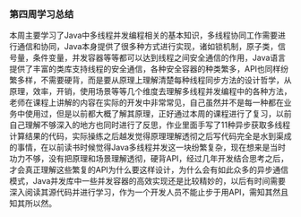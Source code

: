 ### 第四周学习总结
本周主要学习了Java中多线程并发编程相关的基本知识，多线程协同工作需要进行通信和协同，Java本身提供了很多种方式进行实现，诸如锁机制，原子类，信号量，条件变量，并发容器等等都可以达到线程之间安全通信的作用，Java语言提供了丰富的类库支持线程的安全通信，各种安全容器的种类繁多，API也同样纷繁多样，不需要硬背，而是要从原理上理解清楚每种线程同步方法的设计哲学，从原理，效率，开销，使用场景等等几个维度去理解多线程并发编程中的各种方法，老师在课程上讲解的内容在实际的开发中非常常见，自己虽然并不是每一种都在业务中使用过，但是以前都大概了解其原理，正好通过本周的课程进行了复习，以前自己理解不够深入的地方也同时进行了反思，作业里面手写了11种异步获取多线程计算结果的代码，实际操练之后越发觉得原理理解透彻之后写代码完全是水到渠成的事情，在以前读书时候觉得Java多线程并发这一块纷繁复杂，现在想来是当时功力不够，没有把原理和场景理解透彻，硬背API，经过几年开发结合思考之后，才会真正理解这些繁复的API为什么要这样设计，为什么会有如此众多的异步通信模式，Java并发库中一些并发容器的高效实现还是比较精妙的，以后有时间需要深入阅读其源代码并进行学习，作为一个开发人员不能止步于用API，需知其然且知其所以然。
